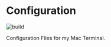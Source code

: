 # Configuration

![build](https://img.shields.io/badge/build-succeeded-brightgreen.svg)

Configuration Files for my  Mac Terminal.
